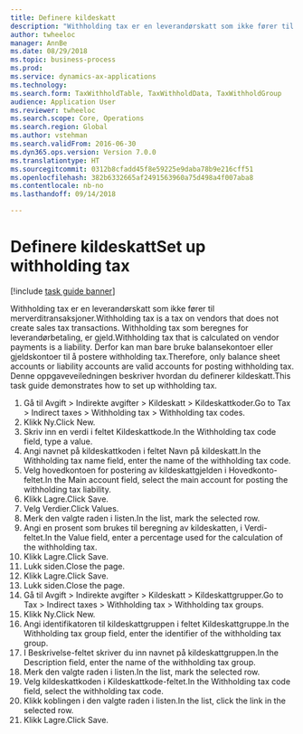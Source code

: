 ```yaml
--- 
title: Definere kildeskatt
description: "Withholding tax er en leverandørskatt som ikke fører til merverditransaksjoner."
author: twheeloc
manager: AnnBe
ms.date: 08/29/2018
ms.topic: business-process
ms.prod: 
ms.service: dynamics-ax-applications
ms.technology: 
ms.search.form: TaxWithholdTable, TaxWithholdData, TaxWithholdGroup
audience: Application User
ms.reviewer: twheeloc
ms.search.scope: Core, Operations
ms.search.region: Global
ms.author: vstehman
ms.search.validFrom: 2016-06-30
ms.dyn365.ops.version: Version 7.0.0
ms.translationtype: HT
ms.sourcegitcommit: 0312b8cfadd45f8e59225e9daba78b9e216cff51
ms.openlocfilehash: 382b6332665af2491563960a75d498a4f007aba8
ms.contentlocale: nb-no
ms.lasthandoff: 09/14/2018

---
```

# <a name="set-up-withholding-tax"></a><span data-ttu-id="7cae3-103">Definere kildeskatt</span><span class="sxs-lookup"><span data-stu-id="7cae3-103">Set up withholding tax</span></span>

[!include [task guide banner](../../includes/task-guide-banner.md)]

<span data-ttu-id="7cae3-104">Withholding tax er en leverandørskatt som ikke fører til merverditransaksjoner.</span><span class="sxs-lookup"><span data-stu-id="7cae3-104">Withholding tax is a tax on vendors that does not create sales tax transactions.</span></span> <span data-ttu-id="7cae3-105">Withholding tax som beregnes for leverandørbetaling, er gjeld.</span><span class="sxs-lookup"><span data-stu-id="7cae3-105">Withholding tax that is calculated on vendor payments is a liability.</span></span> <span data-ttu-id="7cae3-106">Derfor kan man bare bruke balansekontoer eller gjeldskontoer til å postere withholding tax.</span><span class="sxs-lookup"><span data-stu-id="7cae3-106">Therefore, only balance sheet accounts or liability accounts are valid accounts for posting withholding tax.</span></span> <span data-ttu-id="7cae3-107">Denne oppgaveveiledningen beskriver hvordan du definerer kildeskatt.</span><span class="sxs-lookup"><span data-stu-id="7cae3-107">This task guide demonstrates how to set up withholding tax.</span></span>

1. <span data-ttu-id="7cae3-108">Gå til Avgift > Indirekte avgifter > Kildeskatt > Kildeskattkoder.</span><span class="sxs-lookup"><span data-stu-id="7cae3-108">Go to Tax > Indirect taxes > Withholding tax > Withholding tax codes.</span></span>
2. <span data-ttu-id="7cae3-109">Klikk Ny.</span><span class="sxs-lookup"><span data-stu-id="7cae3-109">Click New.</span></span>
3. <span data-ttu-id="7cae3-110">Skriv inn en verdi i feltet Kildeskattkode.</span><span class="sxs-lookup"><span data-stu-id="7cae3-110">In the Withholding tax code field, type a value.</span></span>
4. <span data-ttu-id="7cae3-111">Angi navnet på kildeskattkoden i feltet Navn på kildeskatt.</span><span class="sxs-lookup"><span data-stu-id="7cae3-111">In the Withholding tax name field, enter the name of the withholding tax code.</span></span>
5. <span data-ttu-id="7cae3-112">Velg hovedkontoen for postering av kildeskattgjelden i Hovedkonto-feltet.</span><span class="sxs-lookup"><span data-stu-id="7cae3-112">In the Main account field, select the main account for posting the withholding tax liability.</span></span>
6. <span data-ttu-id="7cae3-113">Klikk Lagre.</span><span class="sxs-lookup"><span data-stu-id="7cae3-113">Click Save.</span></span>
7. <span data-ttu-id="7cae3-114">Velg Verdier.</span><span class="sxs-lookup"><span data-stu-id="7cae3-114">Click Values.</span></span>
8. <span data-ttu-id="7cae3-115">Merk den valgte raden i listen.</span><span class="sxs-lookup"><span data-stu-id="7cae3-115">In the list, mark the selected row.</span></span>
9. <span data-ttu-id="7cae3-116">Angi en prosent som brukes til beregning av kildeskatten, i Verdi-feltet.</span><span class="sxs-lookup"><span data-stu-id="7cae3-116">In the Value field, enter a percentage used for the calculation of the withholding tax.</span></span>
10. <span data-ttu-id="7cae3-117">Klikk Lagre.</span><span class="sxs-lookup"><span data-stu-id="7cae3-117">Click Save.</span></span>
11. <span data-ttu-id="7cae3-118">Lukk siden.</span><span class="sxs-lookup"><span data-stu-id="7cae3-118">Close the page.</span></span>
12. <span data-ttu-id="7cae3-119">Klikk Lagre.</span><span class="sxs-lookup"><span data-stu-id="7cae3-119">Click Save.</span></span>
13. <span data-ttu-id="7cae3-120">Lukk siden.</span><span class="sxs-lookup"><span data-stu-id="7cae3-120">Close the page.</span></span>
14. <span data-ttu-id="7cae3-121">Gå til Avgift > Indirekte avgifter > Kildeskatt > Kildeskattgrupper.</span><span class="sxs-lookup"><span data-stu-id="7cae3-121">Go to Tax > Indirect taxes > Withholding tax > Withholding tax groups.</span></span>
15. <span data-ttu-id="7cae3-122">Klikk Ny.</span><span class="sxs-lookup"><span data-stu-id="7cae3-122">Click New.</span></span>
16. <span data-ttu-id="7cae3-123">Angi identifikatoren til kildeskattgruppen i feltet Kildeskattgruppe.</span><span class="sxs-lookup"><span data-stu-id="7cae3-123">In the Withholding tax group field, enter the identifier of the withholding tax group.</span></span>
17. <span data-ttu-id="7cae3-124">I Beskrivelse-feltet skriver du inn navnet på kildeskattgruppen.</span><span class="sxs-lookup"><span data-stu-id="7cae3-124">In the Description field, enter the name of the withholding tax group.</span></span>
18. <span data-ttu-id="7cae3-125">Merk den valgte raden i listen.</span><span class="sxs-lookup"><span data-stu-id="7cae3-125">In the list, mark the selected row.</span></span>
19. <span data-ttu-id="7cae3-126">Velg kildeskattkoden i Kildeskattkode-feltet.</span><span class="sxs-lookup"><span data-stu-id="7cae3-126">In the Withholding tax code field, select the withholding tax code.</span></span>
20. <span data-ttu-id="7cae3-127">Klikk koblingen i den valgte raden i listen.</span><span class="sxs-lookup"><span data-stu-id="7cae3-127">In the list, click the link in the selected row.</span></span>
21. <span data-ttu-id="7cae3-128">Klikk Lagre.</span><span class="sxs-lookup"><span data-stu-id="7cae3-128">Click Save.</span></span>


